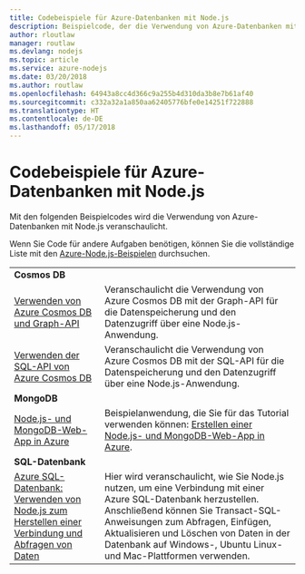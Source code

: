 ```yaml
---
title: Codebeispiele für Azure-Datenbanken mit Node.js
description: Beispielcode, der die Verwendung von Azure-Datenbanken mit Node.js veranschaulicht
author: rloutlaw
manager: routlaw
ms.devlang: nodejs
ms.topic: article
ms.service: azure-nodejs
ms.date: 03/20/2018
ms.author: routlaw
ms.openlocfilehash: 64943a8cc4d366c9a255b4d310da3b8e7b61af40
ms.sourcegitcommit: c332a32a1a850aa62405776bfe0e14251f722888
ms.translationtype: HT
ms.contentlocale: de-DE
ms.lasthandoff: 05/17/2018
---
```

# <a name="azure-databases-with-nodejs-code-samples"></a>Codebeispiele für Azure-Datenbanken mit Node.js

Mit den folgenden Beispielcodes wird die Verwendung von Azure-Datenbanken mit Node.js veranschaulicht.

Wenn Sie Code für andere Aufgaben benötigen, können Sie die vollständige Liste mit den [Azure-Node.js-Beispielen](https://azure.microsoft.com/resources/samples/?term=nodejs) durchsuchen.

| | |
|---|---|
| **Cosmos DB** ||
| [Verwenden von Azure Cosmos DB und Graph-API](https://azure.microsoft.com/resources/samples/azure-cosmos-db-graph-nodejs-getting-started/) | Veranschaulicht die Verwendung von Azure Cosmos DB mit der Graph-API für die Datenspeicherung und den Datenzugriff über eine Node.js-Anwendung. |
| [Verwenden der SQL-API von Azure Cosmos DB](https://azure.microsoft.com/resources/samples/azure-cosmos-db-documentdb-nodejs-getting-started/) | Veranschaulicht die Verwendung von Azure Cosmos DB mit der SQL-API für die Datenspeicherung und den Datenzugriff über eine Node.js-Anwendung. |
| **MongoDB** ||
| [Node.js- und MongoDB-Web-App in Azure](https://azure.microsoft.com/resources/samples/meanjs/) | Beispielanwendung, die Sie für das Tutorial verwenden können: [Erstellen einer Node.js- und MongoDB-Web-App in Azure](http://docs.microsoft.com/azure/app-service-web/app-service-web-tutorial-nodejs-mongodb-app?toc=/azure/node/toc.json&bc=/azure/node/toc.json). |
| **SQL-Datenbank** ||
| [Azure SQL-Datenbank: Verwenden von Node.js zum Herstellen einer Verbindung und Abfragen von Daten](https://docs.microsoft.com/azure/sql-database/sql-database-connect-query-nodejs) | Hier wird veranschaulicht, wie Sie Node.js nutzen, um eine Verbindung mit einer Azure SQL-Datenbank herzustellen. Anschließend können Sie Transact-SQL-Anweisungen zum Abfragen, Einfügen, Aktualisieren und Löschen von Daten in der Datenbank auf Windows-, Ubuntu Linux- und Mac-Plattformen verwenden. |
